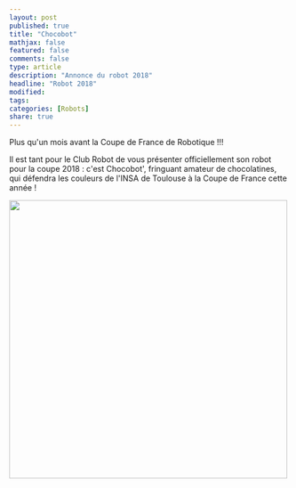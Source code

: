 ```yaml
---
layout: post
published: true
title: "Chocobot"
mathjax: false
featured: false
comments: false
type: article
description: "Annonce du robot 2018"
headline: "Robot 2018"
modified:
tags:
categories: [Robots]
share: true
---
```


Plus qu'un mois avant la Coupe de France de Robotique !!!

Il est tant pour le Club Robot de vous présenter officiellement son robot pour la coupe 2018 : c'est Chocobot', fringuant amateur de chocolatines, qui défendra les couleurs de l'INSA de Toulouse à la Coupe de France cette année !

<img src="https://clubrobotinsat.github.io/images/presentation_chocobot.png" style="width: 500px;"/>
